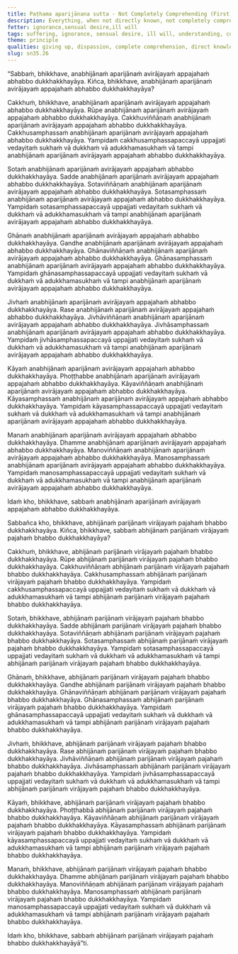 ```yaml
---
title: Paṭhama aparijānana sutta - Not Completely Comprehending (First)
description: Everything, when not directly known, not completely comprehended, not detached from, and not let go of, is incapable of resulting in the wearing away of suffering.
fetter: ignorance,sensual desire,ill will
tags: suffering, ignorance, sensual desire, ill will, understanding, comprehension, relinquishment, dispassion, sn, sn35-44, sn35, six-sense bases
theme: principle
qualities: giving up, dispassion, complete comprehension, direct knowledge
slug: sn35.26
---
```


“Sabbaṁ, bhikkhave, anabhijānaṁ aparijānaṁ avirājayaṁ appajahaṁ abhabbo dukkhakkhayāya. Kiñca, bhikkhave, anabhijānaṁ aparijānaṁ avirājayaṁ appajahaṁ abhabbo dukkhakkhayāya?

Cakkhuṁ, bhikkhave, anabhijānaṁ aparijānaṁ avirājayaṁ appajahaṁ abhabbo dukkhakkhayāya. Rūpe anabhijānaṁ aparijānaṁ avirājayaṁ appajahaṁ abhabbo dukkhakkhayāya. Cakkhuviññāṇaṁ anabhijānaṁ aparijānaṁ avirājayaṁ appajahaṁ abhabbo dukkhakkhayāya. Cakkhusamphassaṁ anabhijānaṁ aparijānaṁ avirājayaṁ appajahaṁ abhabbo dukkhakkhayāya. Yampidaṁ cakkhusamphassapaccayā uppajjati vedayitaṁ sukhaṁ vā dukkhaṁ vā adukkhamasukhaṁ vā tampi anabhijānaṁ aparijānaṁ avirājayaṁ appajahaṁ abhabbo dukkhakkhayāya.

Sotaṁ anabhijānaṁ aparijānaṁ avirājayaṁ appajahaṁ abhabbo dukkhakkhayāya. Sadde anabhijānaṁ aparijānaṁ avirājayaṁ appajahaṁ abhabbo dukkhakkhayāya. Sotaviññāṇaṁ anabhijānaṁ aparijānaṁ avirājayaṁ appajahaṁ abhabbo dukkhakkhayāya. Sotasamphassaṁ anabhijānaṁ aparijānaṁ avirājayaṁ appajahaṁ abhabbo dukkhakkhayāya. Yampidaṁ sotasamphassapaccayā uppajjati vedayitaṁ sukhaṁ vā dukkhaṁ vā adukkhamasukhaṁ vā tampi anabhijānaṁ aparijānaṁ avirājayaṁ appajahaṁ abhabbo dukkhakkhayāya.

Ghānaṁ anabhijānaṁ aparijānaṁ avirājayaṁ appajahaṁ abhabbo dukkhakkhayāya. Gandhe anabhijānaṁ aparijānaṁ avirājayaṁ appajahaṁ abhabbo dukkhakkhayāya. Ghānaviññāṇaṁ anabhijānaṁ aparijānaṁ avirājayaṁ appajahaṁ abhabbo dukkhakkhayāya. Ghānasamphassaṁ anabhijānaṁ aparijānaṁ avirājayaṁ appajahaṁ abhabbo dukkhakkhayāya. Yampidaṁ ghānasamphassapaccayā uppajjati vedayitaṁ sukhaṁ vā dukkhaṁ vā adukkhamasukhaṁ vā tampi anabhijānaṁ aparijānaṁ avirājayaṁ appajahaṁ abhabbo dukkhakkhayāya.

Jivhaṁ anabhijānaṁ aparijānaṁ avirājayaṁ appajahaṁ abhabbo dukkhakkhayāya. Rase anabhijānaṁ aparijānaṁ avirājayaṁ appajahaṁ abhabbo dukkhakkhayāya. Jivhāviññāṇaṁ anabhijānaṁ aparijānaṁ avirājayaṁ appajahaṁ abhabbo dukkhakkhayāya. Jivhāsamphassaṁ anabhijānaṁ aparijānaṁ avirājayaṁ appajahaṁ abhabbo dukkhakkhayāya. Yampidaṁ jivhāsamphassapaccayā uppajjati vedayitaṁ sukhaṁ vā dukkhaṁ vā adukkhamasukhaṁ vā tampi anabhijānaṁ aparijānaṁ avirājayaṁ appajahaṁ abhabbo dukkhakkhayāya.

Kāyaṁ anabhijānaṁ aparijānaṁ avirājayaṁ appajahaṁ abhabbo dukkhakkhayāya. Phoṭṭhabbe anabhijānaṁ aparijānaṁ avirājayaṁ appajahaṁ abhabbo dukkhakkhayāya. Kāyaviññāṇaṁ anabhijānaṁ aparijānaṁ avirājayaṁ appajahaṁ abhabbo dukkhakkhayāya. Kāyasamphassaṁ anabhijānaṁ aparijānaṁ avirājayaṁ appajahaṁ abhabbo dukkhakkhayāya. Yampidaṁ kāyasamphassapaccayā uppajjati vedayitaṁ sukhaṁ vā dukkhaṁ vā adukkhamasukhaṁ vā tampi anabhijānaṁ aparijānaṁ avirājayaṁ appajahaṁ abhabbo dukkhakkhayāya.

Manaṁ anabhijānaṁ aparijānaṁ avirājayaṁ appajahaṁ abhabbo dukkhakkhayāya. Dhamme anabhijānaṁ aparijānaṁ avirājayaṁ appajahaṁ abhabbo dukkhakkhayāya. Manoviññāṇaṁ anabhijānaṁ aparijānaṁ avirājayaṁ appajahaṁ abhabbo dukkhakkhayāya. Manosamphassaṁ anabhijānaṁ aparijānaṁ avirājayaṁ appajahaṁ abhabbo dukkhakkhayāya. Yampidaṁ manosamphassapaccayā uppajjati vedayitaṁ sukhaṁ vā dukkhaṁ vā adukkhamasukhaṁ vā tampi anabhijānaṁ aparijānaṁ avirājayaṁ appajahaṁ abhabbo dukkhakkhayāya.

Idaṁ kho, bhikkhave, sabbaṁ anabhijānaṁ aparijānaṁ avirājayaṁ appajahaṁ abhabbo dukkhakkhayāya.

Sabbañca kho, bhikkhave, abhijānaṁ parijānaṁ virājayaṁ pajahaṁ bhabbo dukkhakkhayāya. Kiñca, bhikkhave, sabbaṁ abhijānaṁ parijānaṁ virājayaṁ pajahaṁ bhabbo dukkhakkhayāya?

Cakkhuṁ, bhikkhave, abhijānaṁ parijānaṁ virājayaṁ pajahaṁ bhabbo dukkhakkhayāya. Rūpe abhijānaṁ parijānaṁ virājayaṁ pajahaṁ bhabbo dukkhakkhayāya. Cakkhuviññāṇaṁ abhijānaṁ parijānaṁ virājayaṁ pajahaṁ bhabbo dukkhakkhayāya. Cakkhusamphassaṁ abhijānaṁ parijānaṁ virājayaṁ pajahaṁ bhabbo dukkhakkhayāya. Yampidaṁ cakkhusamphassapaccayā uppajjati vedayitaṁ sukhaṁ vā dukkhaṁ vā adukkhamasukhaṁ vā tampi abhijānaṁ parijānaṁ virājayaṁ pajahaṁ bhabbo dukkhakkhayāya.

Sotaṁ, bhikkhave, abhijānaṁ parijānaṁ virājayaṁ pajahaṁ bhabbo dukkhakkhayāya. Sadde abhijānaṁ parijānaṁ virājayaṁ pajahaṁ bhabbo dukkhakkhayāya. Sotaviññāṇaṁ abhijānaṁ parijānaṁ virājayaṁ pajahaṁ bhabbo dukkhakkhayāya. Sotasamphassaṁ abhijānaṁ parijānaṁ virājayaṁ pajahaṁ bhabbo dukkhakkhayāya. Yampidaṁ sotasamphassapaccayā uppajjati vedayitaṁ sukhaṁ vā dukkhaṁ vā adukkhamasukhaṁ vā tampi abhijānaṁ parijānaṁ virājayaṁ pajahaṁ bhabbo dukkhakkhayāya.

Ghānaṁ, bhikkhave, abhijānaṁ parijānaṁ virājayaṁ pajahaṁ bhabbo dukkhakkhayāya. Gandhe abhijānaṁ parijānaṁ virājayaṁ pajahaṁ bhabbo dukkhakkhayāya. Ghānaviññāṇaṁ abhijānaṁ parijānaṁ virājayaṁ pajahaṁ bhabbo dukkhakkhayāya. Ghānasamphassaṁ abhijānaṁ parijānaṁ virājayaṁ pajahaṁ bhabbo dukkhakkhayāya. Yampidaṁ ghānasamphassapaccayā uppajjati vedayitaṁ sukhaṁ vā dukkhaṁ vā adukkhamasukhaṁ vā tampi abhijānaṁ parijānaṁ virājayaṁ pajahaṁ bhabbo dukkhakkhayāya.

Jivhaṁ, bhikkhave, abhijānaṁ parijānaṁ virājayaṁ pajahaṁ bhabbo dukkhakkhayāya. Rase abhijānaṁ parijānaṁ virājayaṁ pajahaṁ bhabbo dukkhakkhayāya. Jivhāviññāṇaṁ abhijānaṁ parijānaṁ virājayaṁ pajahaṁ bhabbo dukkhakkhayāya. Jivhāsamphassaṁ abhijānaṁ parijānaṁ virājayaṁ pajahaṁ bhabbo dukkhakkhayāya. Yampidaṁ jivhāsamphassapaccayā uppajjati vedayitaṁ sukhaṁ vā dukkhaṁ vā adukkhamasukhaṁ vā tampi abhijānaṁ parijānaṁ virājayaṁ pajahaṁ bhabbo dukkhakkhayāya.

Kāyaṁ, bhikkhave, abhijānaṁ parijānaṁ virājayaṁ pajahaṁ bhabbo dukkhakkhayāya. Phoṭṭhabbā abhijānaṁ parijānaṁ virājayaṁ pajahaṁ bhabbo dukkhakkhayāya. Kāyaviññāṇaṁ abhijānaṁ parijānaṁ virājayaṁ pajahaṁ bhabbo dukkhakkhayāya. Kāyasamphassaṁ abhijānaṁ parijānaṁ virājayaṁ pajahaṁ bhabbo dukkhakkhayāya. Yampidaṁ kāyasamphassapaccayā uppajjati vedayitaṁ sukhaṁ vā dukkhaṁ vā adukkhamasukhaṁ vā tampi abhijānaṁ parijānaṁ virājayaṁ pajahaṁ bhabbo dukkhakkhayāya.

Manaṁ, bhikkhave, abhijānaṁ parijānaṁ virājayaṁ pajahaṁ bhabbo dukkhakkhayāya. Dhamme abhijānaṁ parijānaṁ virājayaṁ pajahaṁ bhabbo dukkhakkhayāya. Manoviññāṇaṁ abhijānaṁ parijānaṁ virājayaṁ pajahaṁ bhabbo dukkhakkhayāya. Manosamphassaṁ abhijānaṁ parijānaṁ virājayaṁ pajahaṁ bhabbo dukkhakkhayāya. Yampidaṁ manosamphassapaccayā uppajjati vedayitaṁ sukhaṁ vā dukkhaṁ vā adukkhamasukhaṁ vā tampi abhijānaṁ parijānaṁ virājayaṁ pajahaṁ bhabbo dukkhakkhayāya.

Idaṁ kho, bhikkhave, sabbaṁ abhijānaṁ parijānaṁ virājayaṁ pajahaṁ bhabbo dukkhakkhayāyā”ti.
